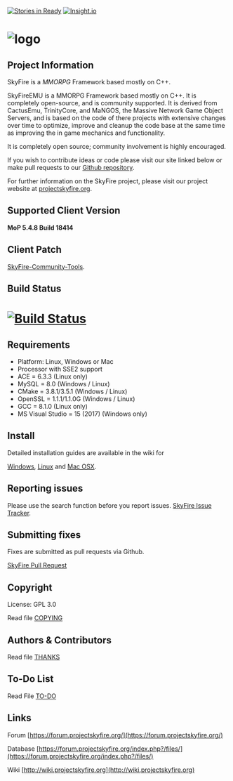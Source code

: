 [![Stories in Ready](https://badge.waffle.io/ProjectSkyfire/SkyFire.548.png?label=ready&title=Ready)](https://waffle.io/ProjectSkyfire/SkyFire.548) [![Insight.io](https://insight.io/repoBadge/github.com/ProjectSkyfire/SkyFire.548)](https://insight.io/github.com/ProjectSkyfire/SkyFire.548)

# ![logo](https://abload.de/img/15_14_skyfire_logoqyj68.png)

## Project Information
SkyFire is a *MMORPG* Framework based mostly on C++.

SkyFireEMU is a MMORPG Framework based mostly on C++. It is completely 
open-source, and is community supported. It is derived
from CactusEmu, TrinityCore, and MaNGOS, the Massive Network Game Object Servers, 
and is based on the code of there projects with extensive changes over time to optimize, 
improve and cleanup the code base at the same time as improving the in game mechanics
and functionality.

It is completely open source; community involvement is highly encouraged.

If you wish to contribute ideas or code please visit our site linked below or
make pull requests to our 
[Github repository](https://github.com/ProjectSkyfire/SkyFire.548).

For further information on the SkyFire project, please visit our project website at 
[projectskyfire.org](http://www.projectskyfire.org).

## Supported Client Version
**MoP 5.4.8 Build 18414**

## Client Patch
[SkyFire-Community-Tools](https://github.com/ProjectSkyfire/SkyFire-Community-Tools).

## Build Status
# [![Build Status](https://travis-ci.org/ProjectSkyfire/SkyFire.548.png)](https://travis-ci.org/ProjectSkyfire/SkyFire.548)

## Requirements
+ Platform: Linux, Windows or Mac
+ Processor with SSE2 support
+ ACE = 6.3.3  (Linux only)
+ MySQL = 8.0 (Windows / Linux)
+ CMake = 3.8.1/3.5.1 (Windows / Linux)
+ OpenSSL = 1.1.1/1.1.0G (Windows / Linux)
+ GCC = 8.1.0 (Linux only)
+ MS Visual Studio = 15 (2017) (Windows only)

## Install
Detailed installation guides are available in the wiki for

[Windows](http://wiki.projectskyfire.org/index.php?title=Installation_Windows),
[Linux](http://wiki.projectskyfire.org/index.php?title=Installation_Linux) and
[Mac OSX](http://wiki.projectskyfire.org/index.php?title=Installation_Mac_OS_X).


## Reporting issues
Please use the search function before you report issues.
[SkyFire Issue Tracker](https://github.com/ProjectSkyfire/SkyFire.548/issues).

## Submitting fixes
Fixes are submitted as pull requests via Github.

[SkyFire Pull Request](https://github.com/ProjectSkyfire/SkyFire.548/pulls)

## Copyright
License: GPL 3.0

Read file [COPYING](COPYING.md)

## Authors &amp; Contributors
Read file [THANKS](THANKS.md)

## To-Do List
Read File [TO-DO](TODO.md)

## Links
Forum [https://forum.projectskyfire.org/](https://forum.projectskyfire.org/)

Database [https://forum.projectskyfire.org/index.php?/files/](https://forum.projectskyfire.org/index.php?/files/)

Wiki [http://wiki.projectskyfire.org](http://wiki.projectskyfire.org)
